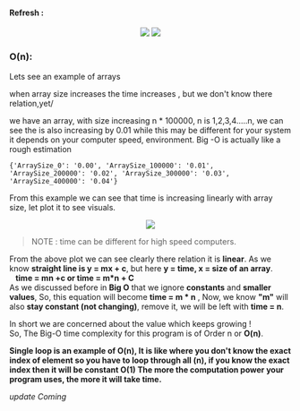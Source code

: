 #### Refresh :

<p align = "center" >
  <img src="https://user-images.githubusercontent.com/45902447/184863549-e256cd4b-4616-4dc8-b649-c052b7fab0a9.png">
  <img src="https://user-images.githubusercontent.com/45902447/184863651-86032b6f-167b-40dc-8f31-3b25cf9c0d8c.png">
</p>

### O(n):

Lets see an example of arrays

when array size increases the time increases , but we don't know there relation,yet/

we have an array, with size increasing n * 100000, n is 1,2,3,4.....n, we can see the is also increasing by 0.01 while this may be different for your system it depends on
your computer speed, environment. Big -O is actually like a rough estimation

`{'ArraySize_0': '0.00', 'ArraySize_100000': '0.01', 'ArraySize_200000': '0.02', 'ArraySize_300000': '0.03', 'ArraySize_400000': '0.04'}`

From this example we can see that time is increasing linearly with array size, let plot it to see visuals.
<p align = "center" >
  <img src="https://user-images.githubusercontent.com/45902447/184865043-dd2ca96d-8404-4159-b5d3-0549d44946e7.png">
</p>

>NOTE : time can be different for high speed computers.

From the above plot we can see clearly there relation it is **linear**. As we know **straight line is y = mx + c**, 
but here **y = time, x = size of an array**.\
&ensp; **time = mn +c or time = m*n + C**\
As we discussed before in **Big O** that we ignore **constants** and **smaller values**, So, this equation will become **time = m * n** , 
Now, we know **"m"** will also **stay constant (not changing)**, remove it, we will be left with **time = n**.

In short we are concerned about the value which keeps growing !\
So, The Big-O time complexity for this program is of Order n or **O(n)**.

__Single loop is an example of O(n), It is like where you don't know the **exact index of element** so you have to **loop through all (n)**, if you know the exact index then it will be **constant O(1)**
The more the computation power your program uses, the more it will take time.__

_update Coming_
